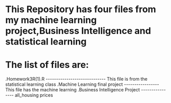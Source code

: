 # This Repository has four files from my machine learning project,Business Intelligence and statistical learning 


# The list of files are:
.Homework3R(1).R ----------------------------- This file is from the statistical learning class 
.Machine Learning final project -----------------This file has the machine learning 
.Business Intelligence Project ---------------- all_housing prices 
